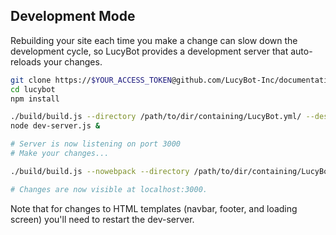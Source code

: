 ## Development Mode

Rebuilding your site each time you make a change can slow down
the development cycle, so LucyBot provides a development server
that auto-reloads your changes.

```bash
git clone https://$YOUR_ACCESS_TOKEN@github.com/LucyBot-Inc/documentation-generator lucybot
cd lucybot
npm install

./build/build.js --directory /path/to/dir/containing/LucyBot.yml/ --destination static/ --nocleanup
node dev-server.js &

# Server is now listening on port 3000
# Make your changes...

./build/build.js --nowebpack --directory /path/to/dir/containing/LucyBot.yml/ --destination static/ --nocleanup

# Changes are now visible at localhost:3000.
```

Note that for changes to HTML templates (navbar, footer, and loading screen) you'll need to restart the dev-server.
